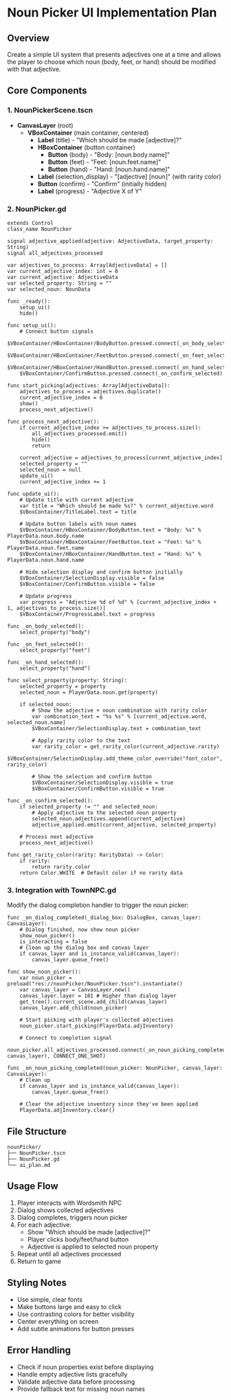 # Noun Picker UI Implementation Plan

## Overview
Create a simple UI system that presents adjectives one at a time and allows the player to choose which noun (body, feet, or hand) should be modified with that adjective.

## Core Components

### 1. NounPickerScene.tscn
- **CanvasLayer** (root)
  - **VBoxContainer** (main container, centered)
    - **Label** (title) - "Which should be made [adjective]?"
    - **HBoxContainer** (button container)
      - **Button** (body) - "Body: [noun.body.name]"
      - **Button** (feet) - "Feet: [noun.feet.name]" 
      - **Button** (hand) - "Hand: [noun.hand.name]"
    - **Label** (selection_display) - "[adjective] [noun]" (with rarity color)
    - **Button** (confirm) - "Confirm" (initially hidden)
    - **Label** (progress) - "Adjective X of Y"

### 2. NounPicker.gd
```gdscript
extends Control
class_name NounPicker

signal adjective_applied(adjective: AdjectiveData, target_property: String)
signal all_adjectives_processed

var adjectives_to_process: Array[AdjectiveData] = []
var current_adjective_index: int = 0
var current_adjective: AdjectiveData
var selected_property: String = ""
var selected_noun: NounData

func _ready():
    setup_ui()
    hide()

func setup_ui():
    # Connect button signals
    $VBoxContainer/HBoxContainer/BodyButton.pressed.connect(_on_body_selected)
    $VBoxContainer/HBoxContainer/FeetButton.pressed.connect(_on_feet_selected)
    $VBoxContainer/HBoxContainer/HandButton.pressed.connect(_on_hand_selected)
    $VBoxContainer/ConfirmButton.pressed.connect(_on_confirm_selected)

func start_picking(adjectives: Array[AdjectiveData]):
    adjectives_to_process = adjectives.duplicate()
    current_adjective_index = 0
    show()
    process_next_adjective()

func process_next_adjective():
    if current_adjective_index >= adjectives_to_process.size():
        all_adjectives_processed.emit()
        hide()
        return
    
    current_adjective = adjectives_to_process[current_adjective_index]
    selected_property = ""
    selected_noun = null
    update_ui()
    current_adjective_index += 1

func update_ui():
    # Update title with current adjective
    var title = "Which should be made %s?" % current_adjective.word
    $VBoxContainer/TitleLabel.text = title
    
    # Update button labels with noun names
    $VBoxContainer/HBoxContainer/BodyButton.text = "Body: %s" % PlayerData.noun.body.name
    $VBoxContainer/HBoxContainer/FeetButton.text = "Feet: %s" % PlayerData.noun.feet.name
    $VBoxContainer/HBoxContainer/HandButton.text = "Hand: %s" % PlayerData.noun.hand.name
    
    # Hide selection display and confirm button initially
    $VBoxContainer/SelectionDisplay.visible = false
    $VBoxContainer/ConfirmButton.visible = false
    
    # Update progress
    var progress = "Adjective %d of %d" % [current_adjective_index + 1, adjectives_to_process.size()]
    $VBoxContainer/ProgressLabel.text = progress

func _on_body_selected():
    select_property("body")

func _on_feet_selected():
    select_property("feet")

func _on_hand_selected():
    select_property("hand")

func select_property(property: String):
    selected_property = property
    selected_noun = PlayerData.noun.get(property)
    
    if selected_noun:
        # Show the adjective + noun combination with rarity color
        var combination_text = "%s %s" % [current_adjective.word, selected_noun.name]
        $VBoxContainer/SelectionDisplay.text = combination_text
        
        # Apply rarity color to the text
        var rarity_color = get_rarity_color(current_adjective.rarity)
        $VBoxContainer/SelectionDisplay.add_theme_color_override("font_color", rarity_color)
        
        # Show the selection and confirm button
        $VBoxContainer/SelectionDisplay.visible = true
        $VBoxContainer/ConfirmButton.visible = true

func _on_confirm_selected():
    if selected_property != "" and selected_noun:
        # Apply adjective to the selected noun property
        selected_noun.adjectives.append(current_adjective)
        adjective_applied.emit(current_adjective, selected_property)
    
    # Process next adjective
    process_next_adjective()

func get_rarity_color(rarity: RarityData) -> Color:
    if rarity:
        return rarity.color
    return Color.WHITE  # Default color if no rarity data
```

### 3. Integration with TownNPC.gd
Modify the dialog completion handler to trigger the noun picker:

```gdscript
func _on_dialog_completed(_dialog_box: DialogBox, canvas_layer: CanvasLayer):
    # Dialog finished, now show noun picker
    show_noun_picker()
    is_interacting = false
    # Clean up the dialog box and canvas layer
    if canvas_layer and is_instance_valid(canvas_layer):
        canvas_layer.queue_free()

func show_noun_picker():
    var noun_picker = preload("res://nounPicker/NounPicker.tscn").instantiate()
    var canvas_layer = CanvasLayer.new()
    canvas_layer.layer = 101 # Higher than dialog layer
    get_tree().current_scene.add_child(canvas_layer)
    canvas_layer.add_child(noun_picker)
    
    # Start picking with player's collected adjectives
    noun_picker.start_picking(PlayerData.adjInventory)
    
    # Connect to completion signal
    noun_picker.all_adjectives_processed.connect(_on_noun_picking_completed.bind(noun_picker, canvas_layer), CONNECT_ONE_SHOT)

func _on_noun_picking_completed(noun_picker: NounPicker, canvas_layer: CanvasLayer):
    # Clean up
    if canvas_layer and is_instance_valid(canvas_layer):
        canvas_layer.queue_free()
    
    # Clear the adjective inventory since they've been applied
    PlayerData.adjInventory.clear()
```

## File Structure
```
nounPicker/
├── NounPicker.tscn
├── NounPicker.gd
└── ai_plan.md
```

## Usage Flow
1. Player interacts with Wordsmith NPC
2. Dialog shows collected adjectives
3. Dialog completes, triggers noun picker
4. For each adjective:
   - Show "Which should be made [adjective]?" 
   - Player clicks body/feet/hand button
   - Adjective is applied to selected noun property
5. Repeat until all adjectives processed
6. Return to game

## Styling Notes
- Use simple, clear fonts
- Make buttons large and easy to click
- Use contrasting colors for better visibility
- Center everything on screen
- Add subtle animations for button presses

## Error Handling
- Check if noun properties exist before displaying
- Handle empty adjective lists gracefully
- Validate adjective data before processing
- Provide fallback text for missing noun names
